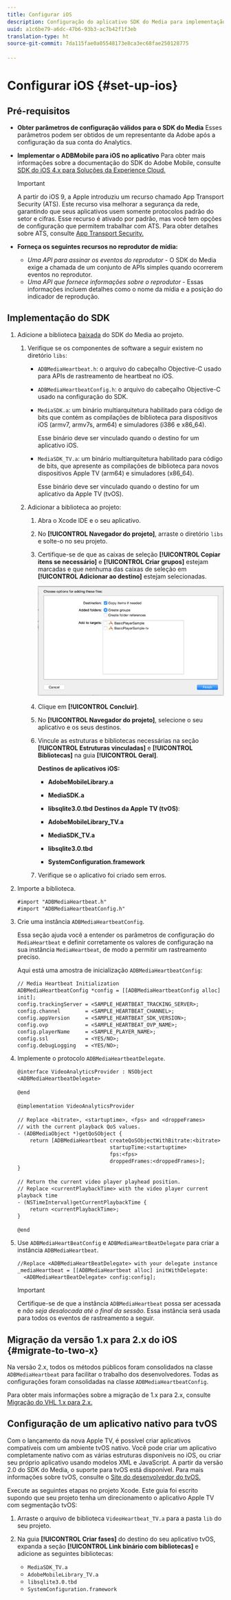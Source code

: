 ```yaml
---
title: Configurar iOS
description: Configuração do aplicativo SDK do Media para implementação no iOS.
uuid: a1c6be79-a6dc-47b6-93b3-ac7b42f1f3eb
translation-type: ht
source-git-commit: 7da115fae0a05548173e8ca3ec68fae250128775

---
```



# Configurar iOS {#set-up-ios}

## Pré-requisitos

* **Obter parâmetros de configuração válidos para o SDK do Media** Esses parâmetros podem ser obtidos de um representante da Adobe após a configuração da sua conta do Analytics.
* **Implementar o ADBMobile para iOS no aplicativo**
Para obter mais informações sobre a documentação do SDK do Adobe Mobile, consulte [SDK do iOS 4.x para Soluções da Experience Cloud.](https://marketing.adobe.com/resources/help/pt_BR/mobile/ios/)

   >[!IMPORTANT]
   >
   >A partir do iOS 9, a Apple introduziu um recurso chamado App Transport Security (ATS). Este recurso visa melhorar a segurança da rede, garantindo que seus aplicativos usem somente protocolos padrão do setor e cifras. Esse recurso é ativado por padrão, mas você tem opções de configuração que permitem trabalhar com ATS. Para obter detalhes sobre ATS, consulte [App Transport Security.](https://marketing.adobe.com/resources/help/pt_BR/mobile/ios/app_transport_security.html)

* **Forneça os seguintes recursos no reprodutor de mídia:**

   * _Uma API para assinar os eventos do reprodutor_ - O SDK do Media exige a chamada de um conjunto de APIs simples quando ocorrerem eventos no reprodutor.
   * _Uma API que fornece informações sobre o reprodutor_ - Essas informações incluem detalhes como o nome da mídia e a posição do indicador de reprodução.

## Implementação do SDK

1. Adicione a biblioteca [baixada](/help/sdk-implement/download-sdks.md#download-2x-sdks) do SDK do Media ao projeto.

   1. Verifique se os componentes de software a seguir existem no diretório `libs`:

      * `ADBMediaHeartbeat.h`: o arquivo do cabeçalho Objective-C usado para APIs de rastreamento de heartbeat no iOS.
      * `ADBMediaHeartbeatConfig.h`: o arquivo do cabeçalho Objective-C usado na configuração do SDK.
      * `MediaSDK.a`: um binário multiarquitetura habilitado para código de bits que contém as compilações de biblioteca para dispositivos iOS (armv7, armv7s, arm64) e simuladores (i386 e x86_64).

         Esse binário deve ser vinculado quando o destino for um aplicativo iOS.

      * `MediaSDK_TV.a`: um binário multiarquitetura habilitado para código de bits, que apresente as compilações de biblioteca para novos dispositivos Apple TV (arm64) e simuladores (x86_64).

         Esse binário deve ser vinculado quando o destino for um aplicativo da Apple TV (tvOS).
   1. Adicionar a biblioteca ao projeto:

      1. Abra o Xcode IDE e o seu aplicativo.
      1. No **[!UICONTROL Navegador do projeto]**, arraste o diretório `libs` e solte-o no seu projeto.

      1. Certifique-se de que as caixas de seleção **[!UICONTROL Copiar itens se necessário]** e **[!UICONTROL Criar grupos]** estejam marcadas e que nenhuma das caixas de seleção em **[!UICONTROL Adicionar ao destino]** estejam selecionadas.

         ![](assets/choose-options_ios.png)

      1. Clique em **[!UICONTROL Concluir]**.
      1. No **[!UICONTROL Navegador do projeto]**, selecione o seu aplicativo e os seus destinos.
      1. Vincule as estruturas e bibliotecas necessárias na seção **[!UICONTROL Estruturas vinculadas]** e **[!UICONTROL Bibliotecas]** na guia **[!UICONTROL Geral]**.

         **Destinos de aplicativos iOS:**

         * **AdobeMobileLibrary.a**
         * **MediaSDK.a**
         * **libsqlite3.0.tbd**
         **Destinos da Apple TV (tvOS)**:

         * **AdobeMobileLibrary_TV.a**
         * **MediaSDK_TV.a**
         * **libsqlite3.0.tbd**
         * **SystemConfiguration.framework**
      1. Verifique se o aplicativo foi criado sem erros.




1. Importe a biblioteca.

   ```
   #import "ADBMediaHeartbeat.h" 
   #import "ADBMediaHeartbeatConfig.h" 
   ```

1. Crie uma instância `ADBMediaHeartbeatConfig`.

   Essa seção ajuda você a entender os parâmetros de configuração do `MediaHeartbeat` e definir corretamente os valores de configuração na sua instância `MediaHeartbeat`, de modo a permitir um rastreamento preciso.

   Aqui está uma amostra de inicialização `ADBMediaHeartbeatConfig`:

   ```
   // Media Heartbeat Initialization 
   ADBMediaHeartbeatConfig *config = [[ADBMediaHeartbeatConfig alloc] init]; 
   config.trackingServer = <SAMPLE_HEARTBEAT_TRACKING_SERVER>; 
   config.channel        = <SAMPLE_HEARTBEAT_CHANNEL>; 
   config.appVersion     = <SAMPLE_HEARTBEAT_SDK_VERSION>; 
   config.ovp            = <SAMPLE_HEARTBEAT_OVP_NAME>; 
   config.playerName     = <SAMPLE_PLAYER_NAME>; 
   config.ssl            = <YES/NO>; 
   config.debugLogging   = <YES/NO>; 
   ```

1. Implemente o protocolo `ADBMediaHeartbeatDelegate`.

   ```
   @interface VideoAnalyticsProvider : NSObject <ADBMediaHeartbeatDelegate> 
   
   @end 
   
   @implementation VideoAnalyticsProvider 
   
   // Replace <bitrate>, <startuptime>, <fps> and <droppeFrames>  
   // with the current playback QoS values. 
   - (ADBMediaObject *)getQoSObject { 
       return [ADBMediaHeartbeat createQoSObjectWithBitrate:<bitrate>  
                                 startupTime:<startuptime>   
                                 fps:<fps>  
                                 droppedFrames:<droppedFrames>]; 
   } 
   
   // Return the current video player playhead position. 
   // Replace <currentPlaybackTime> with the video player current playback time 
   - (NSTimeInterval)getCurrentPlaybackTime { 
       return <currentPlaybackTime>; 
   } 
   
   @end
   ```

1. Use `ADBMediaHeartBeatConfig` e `ADBMediaHeartBeatDelegate` para criar a instância `ADBMediaHeartbeat`.

   ```
   //Replace <ADBMediaHeartBeatDelegate> with your delegate instance 
   _mediaHeartbeat = [[ADBMediaHeartbeat alloc] initWithDelegate: 
     <ADBMediaHeartBeatDelegate> config:config];
   ```

   >[!IMPORTANT]
   >
   >Certifique-se de que a instância `ADBMediaHeartbeat` possa ser acessada e *não seja desalocada até o final da sessão*. Essa instância será usada para todos os eventos de rastreamento a seguir.

## Migração da versão 1.x para 2.x do iOS {#migrate-to-two-x}

Na versão 2.x, todos os métodos públicos foram consolidados na classe `ADBMediaHeartbeat` para facilitar o trabalho dos desenvolvedores. Todas as configurações foram consolidadas na classe `ADBMediaHeartbeatConfig`.

Para obter mais informações sobre a migração de 1.x para 2.x, consulte [Migração do VHL 1.x para 2.x.](/help/sdk-implement/va-1x-to-2x/mig-1x-2x-overview.md)

## Configuração de um aplicativo nativo para tvOS

Com o lançamento da nova Apple TV, é possível criar aplicativos compatíveis com um ambiente tvOS nativo. Você pode criar um aplicativo completamente nativo com as várias estruturas disponíveis no iOS, ou criar seu próprio aplicativo usando modelos XML e JavaScript. A partir da versão 2.0 do SDK do Media, o suporte para tvOS está disponível. Para mais informações sobre tvOS, consulte o [Site do desenvolvedor do tvOS.](https://developer.apple.com/tvos/)

Execute as seguintes etapas no projeto Xcode. Este guia foi escrito supondo que seu projeto tenha um direcionamento o aplicativo Apple TV com segmentação tvOS:

1. Arraste o arquivo de biblioteca `VideoHeartbeat_TV.a` para a pasta `lib` do seu projeto.

1. Na guia **[!UICONTROL Criar fases]** do destino do seu aplicativo tvOS, expanda a seção **[!UICONTROL Link binário com bibliotecas]** e adicione as seguintes bibliotecas:

   * `MediaSDK_TV.a`
   * `AdobeMobileLibrary_TV.a`
   * `libsqlite3.0.tbd`
   * `SystemConfiguration.framework`

